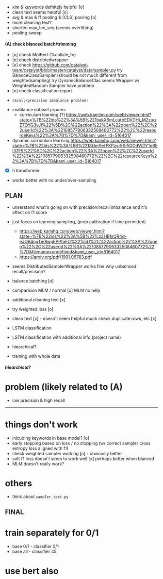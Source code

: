 - xlm & keywords defnitely helpful [o]
- clean text seems helpful [o]
- avg & max & ff pooling & [CLS] pooling [o]
- more cleaning text?
- shorten max_len_seq (seems overfitting)
- pooling sweep

#### (A) check blanced batch/trimming
- [o] check MolBert (%collate_fn)
- [o] check distribtedwrapper 
- [o] check https://github.com/catalyst-team/catalyst/blob/master/catalyst/data/sampler.py
      try BalanceClassSampler (should be not much different from weightedsampling)
      try DynamicBalanceClas
  seems Wrapper w/ WeightedRandom Sampler have problem
- [o] check classification report
-     recall/precision imbalance problem!
- imablance dataset prpaers
  - curriculum learning [?]
https://web.kamihq.com/web/viewer.html?state=%7B%22ids%22%3A%5B%221bakX6mLeutpEDVDHi_M2zuqZ7OYG3yJl%22%5D%2C%22action%22%3A%22open%22%2C%22userId%22%3A%22108577906332508460772%22%2C%22resourceKeys%22%3A%7B%7D%7D&kami_user_id=5164017
- dynamic curriculum learning
https://web.kamihq.com/web/viewer.html?state=%7B%22ids%22%3A%5B%2218Uer9efFKPzvr5Sr5DDdWDY1q6El37F9%22%5D%2C%22action%22%3A%22open%22%2C%22userId%22%3A%22108577906332508460772%22%2C%22resourceKeys%22%3A%7B%7D%7D&kami_user_id=5164017
- [x] h transformer
- works better with no under/over-sampling

## PLAN
- unserstand what's going on with precision/recall imbalance and it's affect on f1 score
- just focus on learning sampling, (prob calibration if time permitted)
  - https://web.kamihq.com/web/viewer.html?state=%7B%22ids%22%3A%5B%221Lz2HBfsQR4d-eJOB4pgTie8wpFPPfqFO%22%5D%2C%22action%22%3A%22open%22%2C%22userId%22%3A%22108577906332508460772%22%7D&filename=undefined&kami_user_id=5164017
  - https://arxiv.org/pdf/1901.06783.pdf
- seems DistributedSamplerWrapper works fine why unbalnced recall/precision?
- balance batching [o]

- comparision MLM / normal [o]
  MLM no help
- additional cleaning text [x]
- try weighted loss [o]
- clean text [x] - doesn't seem helpful much
  check duplicate rows, etc [x]
- LSTM classification
- LSTM classification with additional info (project name)
- hiearchical?
- training with whole data


##### hiearchical?

# problem (likely related to (A)
- low precision & high recall
--------------------------------------------------------
# things don't work
- inlcuding keywords in base model? [o]
- early stopping based on loss / no stopping (w/ correct sampler cross entropy loss aligned with f1)
- check weighted sampler working [o] - obviously better
- soft f1 loss doesn't seem to work well [x]
  perhaps better when blanced
- MLM doesn't really work?

# others
- think about `sampler_test.py`

## FINAL
# train separately for 0/1
- base 0/1 - classifier 0/1
- base all - classifier 45
# use bert also
